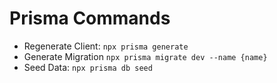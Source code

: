 # Prisma Commands
- Regenerate Client: `npx prisma generate`
- Generate Migration `npx prisma migrate dev --name {name}`
- Seed Data: `npx prisma db seed`
